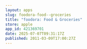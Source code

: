 ```yaml
---
layout: apps
slug: foodora-food--groceries
title: "foodora: Food & Groceries"
store: apple
app_id: 421369701
date: 2025-07-07T09:31:17Z
published: 2011-03-09T17:00:27Z
---
```

